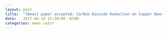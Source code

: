 ```yaml
---
layout: post
title:  "[News] paper accepted: Carbon Dioxide Reduction on Copper Nanoparticles (J. Am. Chem. Soc.)"
date:   2017-08-16 15:30:00 -0700
categories: news co2rr
---
```



